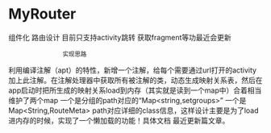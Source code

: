 # MyRouter
组件化 路由设计
目前只支持activity跳转 获取fragment等功最近会更新

                   实现思路
									 
						 
利用编译注解（apt）的特性，新增一个注解，给每个需要通过url打开的activity加上此注解。在注解处理器中获取所有被注解的类，动态生成映射关系表，然后在app启动时把所生成的映射关系load到内存（其实就是读到一个map中）合着相当维护了两个map 一个是分组的path对应的“Map<string,set<RouteMeta>groups>” 一个是Map<String,RouteMeta> path对应详细的class信息，这样设计主要是为了load进内存的时候，实现了一个懒加载的功能！具体文档 最近更新篇文章。
  


             
